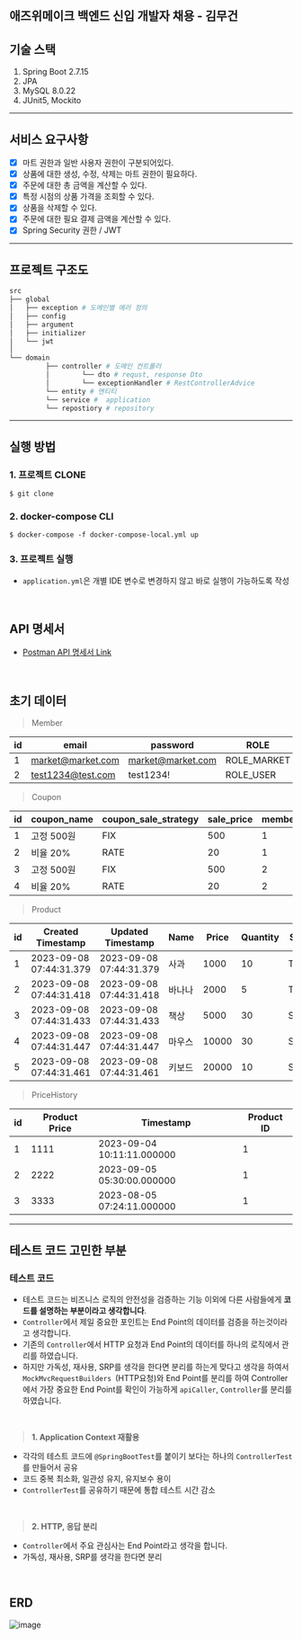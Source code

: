 
## 애즈위메이크 백엔드 신입 개발자 채용 - 김무건

## 기술 스택

1. Spring Boot 2.7.15
2. JPA
3. MySQL 8.0.22
4. JUnit5, Mockito

---


## 서비스 요구사항

- [x] 마트 권한과 일반 사용자 권한이 구분되어있다. 
- [x] 상품에 대한 생성, 수정, 삭제는 마트 권한이 필요하다. 
- [x] 주문에 대한 총 금액을 계산할 수 있다. 
- [x] 특정 시점의 상품 가격을 조회할 수 있다.
- [x] 상품을 삭제할 수 있다.
- [x] 주문에 대한 필요 결제 금액을 계산할 수 있다.
- [x] Spring Security 권한 / JWT
 
---

## 프로젝트 구조도
```bash
src
├── global 
│   ├── exception # 도메인별 에러 정의
│   ├── config
│   ├── argument
│   ├── initializer
│   └── jwt 
│ 
└── domain   
         ├── controller # 도메인 컨트롤러
         │        └── dto # requst, response Dto
         │        └── exceptionHandler # RestControllerAdvice
         └── entity # 엔티티
         └── service #  application
         └── repostiory # repository
```

---

## 실행 방법

### 1. 프로젝트 CLONE
```git
$ git clone
```

### 2. docker-compose CLI
```docker
$ docker-compose -f docker-compose-local.yml up
```
### 3. 프로젝트 실행

- ``application.yml``은 개별 IDE 변수로 변경하지 않고 바로 실행이 가능하도록 작성

<br/>

## API 명세서
- [Postman API 명세서 Link](https://documenter.getpostman.com/view/23650109/2s9YBz3vJA)

<br/>


## 초기 데이터

> Member

| id | email                  | password                                                     | ROLE        |
|----|------------------------|--------------------------------------------------------------|-------------|
| 1  | market@market.com      | market@market.com                                                          | ROLE_MARKET |
| 2  | test1234@test.com      | test1234! | ROLE_USER   |

> Coupon

| id  | coupon_name    | coupon_sale_strategy | sale_price | member_id |
| --- | -------------- | -------------------- | ---------- | --------- |
| 1   | 고정 500원     | FIX                  | 500        | 1         |
| 2   | 비율 20%       | RATE                 | 20         | 1         |
| 3   | 고정 500원     | FIX                  | 500        | 2         |
| 4   | 비율 20%       | RATE                 | 20         | 2         |


> Product

| id | Created Timestamp        | Updated Timestamp        | Name    | Price  | Quantity | Strategy |
|----|--------------------------|--------------------------|---------|--------|----------|----------|
| 1  | 2023-09-08 07:44:31.379  | 2023-09-08 07:44:31.379  | 사과    | 1000   | 10       | TOTAL    |
| 2  | 2023-09-08 07:44:31.418  | 2023-09-08 07:44:31.418  | 바나나  | 2000   | 5        | TOTAL    |
| 3  | 2023-09-08 07:44:31.433  | 2023-09-08 07:44:31.433  | 책상    | 5000   | 30       | SPECIFIC |
| 4  | 2023-09-08 07:44:31.447  | 2023-09-08 07:44:31.447  | 마우스  | 10000  | 30       | SPECIFIC |
| 5  | 2023-09-08 07:44:31.461  | 2023-09-08 07:44:31.461  | 키보드  | 20000  | 10       | SPECIFIC |

> PriceHistory

| id | Product Price | Timestamp                  | Product ID |
|----|---------------|----------------------------|------------|
| 1  | 1111          | 2023-09-04 10:11:11.000000 | 1          |
| 2  | 2222          | 2023-09-05 05:30:00.000000 | 1          |
| 3  | 3333          | 2023-08-05 07:24:11.000000 | 1          |

 


---

## 테스트 코드 고민한 부분

### 테스트 코드
- 테스트 코드는 비즈니스 로직의 안전성을 검증하는 기능 이외에 다른 사람들에게 **코드를 설명하는 부분이라고 생각합니다**.
- ``Controller``에서 제일 중요한 포인트는 End Point의 데이터를 검증을 하는것이라고 생각합니다.
- 기존의 ```Controller```에서 HTTP 요청과 End Point의 데이터를 하나의 로직에서 관리를 하였습니다.
- 하지만 가독성, 재사용, SRP를 생각을 한다면 분리를 하는게 맞다고 생각을 하여서  ``MockMvcRequestBuilders ``(HTTP요청)와 End Point를 분리를 하여 Controller에서 가장
중요한 End Point를 확인이 가능하게 ```apiCaller```, ```Controller```를 분리를 하였습니다.

<br/>

>**1. Application Context 재활용**
- 각각의 테스트 코드에 ```@SpringBootTest```를 붙이기 보다는 하나의 ```ControllerTest```를 만들어서 공유
- 코드 중복 최소화, 일관성 유지, 유지보수 용이
- ``ControllerTest``를 공유하기 때문에 통합 테스트 시간 감소

<br/>

> **2. HTTP, 응답 분리**
- ```Controller```에서 주요 관심사는 End Point라고 생각을 합니다.
-  가독성, 재사용, SRP를 생각을 한다면 분리



 

<br/>

## ERD
![image](https://github.com/KMGeon/Aswemake/assets/103854287/31bbf9ad-c1ea-4e35-9eb7-fc9a1bc6d2d1)

<br/>
